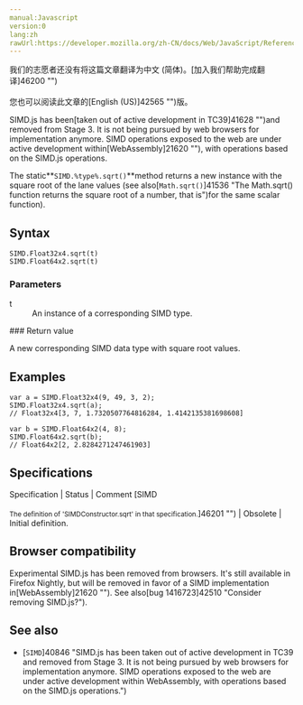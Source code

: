 ```yaml
---
manual:Javascript
version:0
lang:zh
rawUrl:https://developer.mozilla.org/zh-CN/docs/Web/JavaScript/Reference/Global_Objects/SIMD/sqrt
---
```




<bdi>我们的志愿者还没有将这篇文章翻译为<bdi>中文 (简体)</bdi>。[加入我们帮助完成翻译]46200 "")<br></br>您也可以阅读此文章的[English (US)]42565 "")版。</bdi>






SIMD.js has been[taken out of active development in TC39]41628 "")and removed from Stage 3. It is not being pursued by web browsers for implementation anymore. SIMD operations exposed to the web are under active development within[WebAssembly]21620 ""), with operations based on the SIMD.js operations.



The static**`SIMD.%type%.sqrt()`**method returns a new instance with the square root of the lane values (see also[`Math.sqrt()`]41536 "The Math.sqrt() function returns the square root of a number, that is")for the same scalar function).


## Syntax<a name="Syntax"></a>

```
SIMD.Float32x4.sqrt(t)
SIMD.Float64x2.sqrt(t)
```

### Parameters<a name="Parameters"></a>
<dl><dt id=''>t</dt><dd>An instance of a corresponding SIMD type.</dd></dl>
### Return value<a name="Return_value"></a>


A new corresponding SIMD data type with square root values.


## Examples<a name="Examples"></a>

```
var a = SIMD.Float32x4(9, 49, 3, 2);
SIMD.Float32x4.sqrt(a);
// Float32x4[3, 7, 1.7320507764816284, 1.4142135381698608]

var b = SIMD.Float64x2(4, 8);
SIMD.Float64x2.sqrt(b);
// Float64x2[2, 2.8284271247461903]
```

## Specifications<a name="Specifications"></a>

Specification | Status | Comment 
[SIMD<br></br><small>The definition of &#39;SIMDConstructor.sqrt&#39; in that specification.</small>]46201 "") | Obsolete | Initial definition. 


## Browser compatibility<a name="Browser_compatibility"></a>


Experimental SIMD.js has been removed from browsers. It&#39;s still available in Firefox Nightly, but will be removed in favor of a SIMD implementation in[WebAssembly]21620 ""). See also[bug 1416723]42510 "Consider removing SIMD.js?").


## See also<a name="See_also"></a>

* [`SIMD`]40846 "SIMD.js has been taken out of active development in TC39 and removed from Stage 3. It is not being pursued by web browsers for implementation anymore. SIMD operations exposed to the web are under active development within WebAssembly, with operations based on the SIMD.js operations.")



